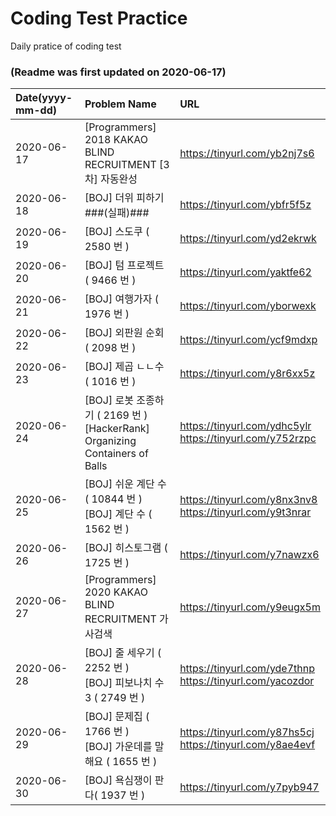 # Coding Test Practice
Daily pratice of coding test
### (Readme was first updated on 2020-06-17)
| Date(yyyy-mm-dd) | Problem Name | URL |
|:------------------------------------|:------------------------------------|:------------------------------------|
| 2020-06-17 |[Programmers] 2018 KAKAO BLIND RECRUITMENT [3차] 자동완성|https://tinyurl.com/yb2nj7s6|
| 2020-06-18 |[BOJ] 더위 피하기###(실패)### |https://tinyurl.com/ybfr5f5z|
| 2020-06-19 |[BOJ] 스도쿠 ( 2580 번 ) |https://tinyurl.com/yd2ekrwk|
| 2020-06-20 |[BOJ] 텀 프로젝트 ( 9466 번 ) |https://tinyurl.com/yaktfe62|
| 2020-06-21 |[BOJ] 여행가자 ( 1976 번 ) |https://tinyurl.com/yborwexk|
| 2020-06-22 |[BOJ] 외판원 순회 ( 2098 번 ) |https://tinyurl.com/ycf9mdxp|
| 2020-06-23 |[BOJ] 제곱 ㄴㄴ수 ( 1016 번 ) |https://tinyurl.com/y8r6xx5z|
| 2020-06-24 |[BOJ] 로봇 조종하기 ( 2169 번 ) <br> [HackerRank] Organizing Containers of Balls|https://tinyurl.com/ydhc5ylr <br> https://tinyurl.com/y752rzpc|
| 2020-06-25 |[BOJ] 쉬운 계단 수 ( 10844 번 ) <br> [BOJ] 계단 수 ( 1562 번 ) |https://tinyurl.com/y8nx3nv8 <br> https://tinyurl.com/y9t3nrar|
| 2020-06-26 |[BOJ] 히스토그램 ( 1725 번 ) |https://tinyurl.com/y7nawzx6|
| 2020-06-27 |[Programmers] 2020 KAKAO BLIND RECRUITMENT 가사검색 |https://tinyurl.com/y9eugx5m|
| 2020-06-28 |[BOJ] 줄 세우기 ( 2252 번 ) <br> [BOJ] 피보나치 수 3 ( 2749 번 )|https://tinyurl.com/yde7thnp<br>https://tinyurl.com/yacozdor|
| 2020-06-29 |[BOJ] 문제집 ( 1766 번 ) <br> [BOJ] 가운데를 말해요 ( 1655 번 ) |https://tinyurl.com/y87hs5cj<br>https://tinyurl.com/y8ae4evf|
| 2020-06-30 |[BOJ] 욕심쟁이 판다( 1937 번 ) |https://tinyurl.com/y7pyb947|
